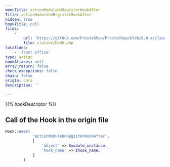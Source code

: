 ```yaml
---
menuTitle: actionModuleUnRegisterHookAfter
Title: actionModuleUnRegisterHookAfter
hidden: true
hookTitle: null
files:
    -
        url: 'https://github.com/PrestaShop/PrestaShop/blob/8.0.x/classes/Hook.php'
        file: classes/Hook.php
locations:
    - 'front office'
type: action
hookAliases: null
array_return: false
check_exceptions: false
chain: false
origin: core
description: ''

---
```


{{% hookDescriptor %}}

## Call of the Hook in the origin file

```php
Hook::exec(
            'actionModuleUnRegisterHookAfter',
            [
                'object' => $module_instance,
                'hook_name' => $hook_name,
            ]
        )
```

